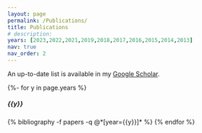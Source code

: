 ```yaml
---
layout: page
permalink: /Publications/
title: Publications
# description:
years: [2023,2022,2021,2019,2018,2017,2016,2015,2014,2013]
nav: true
nav_order: 2
---
```

An up-to-date list is available in my [Google Scholar](https://scholar.google.com/citations?user=IgKAJBwAAAAJ).

<div class="publications">

{%- for y in page.years %}
  <h5 class="year">{{y}}</h5>
  {% bibliography -f papers -q @*[year={{y}}]* %}
{% endfor %}

</div>
